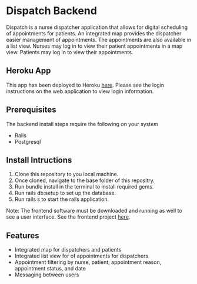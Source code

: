 # Dispatch Backend
Dispatch is a nurse dispatcher application that allows for digital scheduling of appointments for patients. An integrated map provides the dispatcher easier management of appointments. The appointments are also available in a list view. Nurses may log in to view their patient appointments in a map view. Patients may log in to view their appointments.


## Heroku App
This app has been deployed to Heroku [here](https://dispatch-app-front.herokuapp.com/). Please see the login instructions on the web application to view login information.


## Prerequisites
The backend install steps require the following on your system
* Rails
* Postgresql


## Install Intructions
1. Clone this repository to you local machine.
2. Once cloned, navigate to the base folder of this repositry.
3. Run bundle install in the terminal to install required gems.
4. Run rails db:setup to set up the database.
5. Run rails s to start the rails application.

Note: The frontend software must be downloaded and running as well to see a user interface. See the frontend project [here](https://github.com/hoobie4792/dispatch-frontend).


## Features
* Integrated map for dispatchers and patients
* Integrated list view for of appointments for dispatchers
* Appointment filtering by nurse, patient, appointment reason, appointment status, and date
* Messaging between users